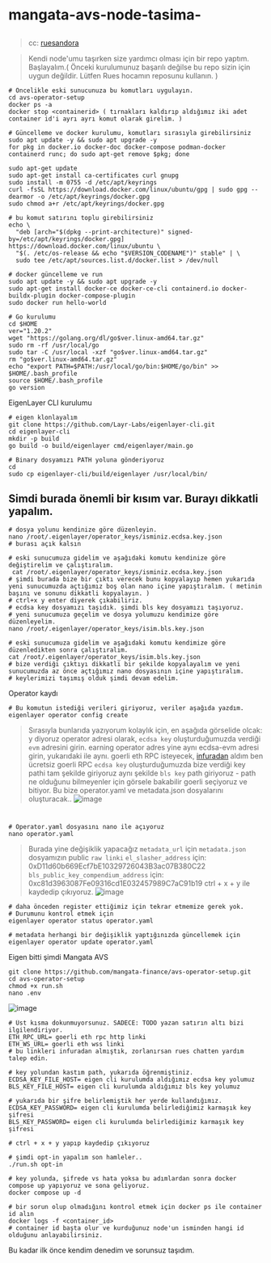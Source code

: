 <h1>mangata-avs-node-tasima-</h1>

## 
> cc: [ruesandora](https://github.com/ruesandora/mangata-AVS)

> Kendi node'umu taşırken size yardımcı olması için bir repo yaptım.
Başlayalım.( Önceki kurulumunuz başarılı değilse bu repo sizin için uygun değildir. Lütfen Rues hocamın reposunu kullanın. )

```console
# Öncelikle eski sunucunuza bu komutları uygulayın.
cd avs-operator-setup
docker ps -a
docker stop <containerid> ( tırnakları kaldırıp aldığımız iki adet container id'i ayrı ayrı komut olarak girelim. )

# Güncelleme ve docker kurulumu, komutları sırasıyla girebilirsiniz
sudo apt update -y && sudo apt upgrade -y
for pkg in docker.io docker-doc docker-compose podman-docker containerd runc; do sudo apt-get remove $pkg; done

sudo apt-get update
sudo apt-get install ca-certificates curl gnupg
sudo install -m 0755 -d /etc/apt/keyrings
curl -fsSL https://download.docker.com/linux/ubuntu/gpg | sudo gpg --dearmor -o /etc/apt/keyrings/docker.gpg
sudo chmod a+r /etc/apt/keyrings/docker.gpg

# bu komut satırını toplu girebilirsiniz
echo \
  "deb [arch="$(dpkg --print-architecture)" signed-by=/etc/apt/keyrings/docker.gpg] https://download.docker.com/linux/ubuntu \
  "$(. /etc/os-release && echo "$VERSION_CODENAME")" stable" | \
  sudo tee /etc/apt/sources.list.d/docker.list > /dev/null

# docker güncelleme ve run
sudo apt update -y && sudo apt upgrade -y
sudo apt-get install docker-ce docker-ce-cli containerd.io docker-buildx-plugin docker-compose-plugin
sudo docker run hello-world

# Go kurulumu
cd $HOME
ver="1.20.2"
wget "https://golang.org/dl/go$ver.linux-amd64.tar.gz"
sudo rm -rf /usr/local/go
sudo tar -C /usr/local -xzf "go$ver.linux-amd64.tar.gz"
rm "go$ver.linux-amd64.tar.gz"
echo "export PATH=$PATH:/usr/local/go/bin:$HOME/go/bin" >> $HOME/.bash_profile
source $HOME/.bash_profile
go version
```
EigenLayer CLI kurulumu
```console
# eigen klonlayalım
git clone https://github.com/Layr-Labs/eigenlayer-cli.git
cd eigenlayer-cli
mkdir -p build
go build -o build/eigenlayer cmd/eigenlayer/main.go

# Binary dosyamızı PATH yoluna gönderiyoruz
cd
sudo cp eigenlayer-cli/build/eigenlayer /usr/local/bin/
```

<h2> Simdi burada önemli bir kısım var. Burayı dikkatli yapalım. </h2>

```console
# dosya yolunu kendinize göre düzenleyin.
nano /root/.eigenlayer/operator_keys/isminiz.ecdsa.key.json
# burası açık kalsın

# eski sunucumuza gidelim ve aşağıdaki komutu kendinize göre değiştirelim ve çalıştıralım.
 cat /root/.eigenlayer/operator_keys/isminiz.ecdsa.key.json
# şimdi burada bize bir çıktı verecek bunu kopyalayıp hemen yukarıda yeni sunucumuzda açtığımız boş olan nano içine yapıştıralım. ( metinin başını ve sonunu dikkatli kopyalayın. )
# ctrl+x y enter diyerek çıkabiliriz.
# ecdsa key dosyamızı taşıdık. şimdi bls key dosyamızı taşıyoruz.
# yeni sunucumuza geçelim ve dosya yolumuzu kendimize göre düzenleyelim.
nano /root/.eigenlayer/operator_keys/isim.bls.key.json

# eski sunucumuza gidelim ve aşağıdaki komutu kendimize göre düzenledikten sonra çalıştıralım.
cat /root/.eigenlayer/operator_keys/isim.bls.key.json
# bize verdiği çıktıyı dikkatli bir şekilde kopyalayalım ve yeni sunucumuzda az önce açtığımız nano dosyasının içine yapıştıralım.
# keylerimizi taşımış olduk şimdi devam edelim.
```
Operator kaydı
```console
# Bu komutun istediği verileri giriyoruz, veriler aşağıda yazdım.
eigenlayer operator config create
```

> Sırasıyla bunlarıda yazıyorum kolaylık için, en aşağıda görselide olcak:
> y diyoruz
> operator adresi olarak, `ecdsa key` oluşturduğumuzda verdiği `evm` adresini girin.
> earning operator adres yine aynı ecdsa-evm adresi girin, yukarıdaki ile aynı.
> goerli eth RPC isteyecek, [infuradan](https://app.infura.io/) aldım ben ücretsiz goerli RPC
> `ecdsa key` oluşturduğumuzda bize verdiği key pathi tam şekilde giriyoruz
> aynı şekilde `bls key` path giriyoruz - path ne olduğunu bilmeyenler için görsele bakabilir
> goerli seçiyoruz ve bitiyor. 
> Bu bize operator.yaml ve metadata.json dosyalarını oluşturacak..
![image](https://github.com/ruesandora/mangata-AVS/assets/101149671/28554c5b-873d-4296-8e1b-8cda670c8e6f)

#

```console
# Operator.yaml dosyasını nano ile açıyoruz
nano operator.yaml
```

> Burada yine değişiklik yapacağız
> `metadata_url` için `metadata.json` dosyamızın public `raw linki`
> `el_slasher_address` için: 0xD11d60b669Ecf7bE10329726043B3ac07B380C22
> `bls_public_key_compendium_address` için: 0xc81d3963087Fe09316cd1E032457989C7aC91b19
> ctrl + x + y ile kaydedip çıkıyoruz.
![image](https://github.com/ruesandora/mangata-AVS/assets/101149671/e61df955-89ac-4f31-8318-46c013d78817)

```console
# daha önceden register ettiğimiz için tekrar etmemize gerek yok.
# Durumunu kontrol etmek için
eigenlayer operator status operator.yaml

# metadata herhangi bir değişiklik yaptığınızda güncellemek için
eigenlayer operator update operator.yaml
```
Eigen bitti şimdi Mangata AVS
```console
git clone https://github.com/mangata-finance/avs-operator-setup.git
cd avs-operator-setup
chmod +x run.sh
nano .env
```

![image](https://github.com/ruesandora/mangata-AVS/assets/101149671/009b304b-23ed-4045-b23f-b0593ce76f89)

```console
# Üst kısma dokunmuyorsunuz. SADECE: TODO yazan satırın altı bizi ilgilendiriyor.
ETH_RPC_URL= goerli eth rpc http linki
ETH_WS_URL= goerli eth wss linki
# bu linkleri infuradan almıştık, zorlanırsan rues chatten yardım talep edin.

# key yolundan kastım path, yukarıda öğrenmiştiniz.
ECDSA_KEY_FILE_HOST= eigen cli kurulumda aldığımız ecdsa key yolumuz
BLS_KEY_FILE_HOST= eigen cli kurulumda aldığımız bls key yolumuz

# yukarıda bir şifre belirlemiştik her yerde kullandığımız.
ECDSA_KEY_PASSWORD= eigen cli kurulumda belirlediğimiz karmaşık key şifresi
BLS_KEY_PASSWORD= eigen cli kurulumda belirlediğimiz karmaşık key şifresi

# ctrl + x + y yapıp kaydedip çıkıyoruz

# şimdi opt-in yapalım son hamleler..
./run.sh opt-in

# key yolunda, şifrede vs hata yoksa bu adımlardan sonra docker compose up yapıyoruz ve sona geliyoruz.
docker compose up -d

# bir sorun olup olmadığını kontrol etmek için docker ps ile container id alın
docker logs -f <container_id>
# container id başta olur ve kurduğunuz node'un isminden hangi id olduğunu anlayabilirsiniz.
```
Bu kadar ilk önce kendim denedim ve sorunsuz taşıdım.





